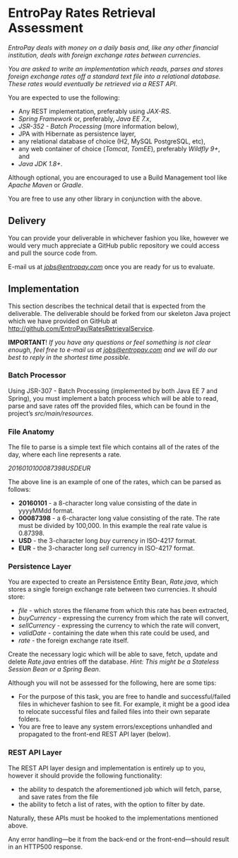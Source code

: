 # EntroPay Rates Retrieval Assessment

*EntroPay deals with money on a daily basis and, like any other financial institution, deals with foreign exchange rates between currencies*.

*You are asked to write an implementation which reads, parses and stores foreign exchange rates off a standard text file into a relational database. These rates would eventually be retrieved via a REST API*.


You are expected to use the following:
- Any REST implementation, preferably using *JAX-RS*.
- *Spring Framework* or, preferably, *Java EE 7.x*,
- *JSR-352 - Batch Processing* (more information below),
- JPA with Hibernate as persistence layer,
- any relational database of choice (H2, MySQL PostgreSQL, etc),
- any web container of choice (*Tomcat*, *TomEE*), preferably *Wildfly 9+*, and
- *Java JDK 1.8+*.

Although optional, you are encouraged to use a Build Management tool like *Apache Maven* or *Gradle*.

You are free to use any other library in conjunction with the above.

## Delivery
You can provide your deliverable in whichever fashion you like, however we would very much appreciate a GitHub public repository we could access and pull the source code from.
  
E-mail us at *jobs@entropay.com* once you are ready for us to evaluate.

## Implementation

This section describes the technical detail that is expected from the deliverable. The deliverable should be forked from our skeleton Java project which we have provided on GitHub at http://github.com/EntroPay/RatesRetrievalService.

**IMPORTANT**! *If you have any questions or feel something is not clear enough, feel free to e-mail us at jobs@entropay.com and we will do our best to reply in the shortest time possible*.

### Batch Processor
Using JSR-307 - Batch Processing (implemented by both Java EE 7 and Spring), you must implement a batch process which will be able to read, parse and save rates off the provided files, which can be found in the project’s *src/main/resources*.

### File Anatomy
The file to parse is a simple text file which contains all of the rates of the day, where each line represents a rate.

*2016010100087398USDEUR*

The above line is an example of one of the rates, which can be parsed as follows:
- **20160101** - a 8-character long value consisting of the date in yyyyMMdd format.
- **00087398** - a 6-character long value consisting of the rate. The rate must be divided by 100,000. In this example the real rate value is 0.87398.
- **USD** - the 3-character long *buy* currency in ISO-4217 format.
- **EUR** - the 3-character long *sell* currency in ISO-4217 format.

### Persistence Layer
You are expected to create an Persistence Entity Bean, *Rate.java*, which stores a single foreign exchange rate between two currencies. It should store:

- *file* - which stores the filename from which this rate has been extracted,
- *buyCurrency* - expressing the currency from which the rate will convert,
- *sellCurrency* - expressing the currency to which the rate will convert,
- *validDate* - containing the date when this rate could be used, and
- *rate* - the foreign exchange rate itself.

Create the necessary logic which will be able to save, fetch, update and delete *Rate.java* entries off the database. *Hint: This might be a Stateless Session Bean or a Spring Bean*.

Although you will not be assessed for the following, here are some tips:
- For the purpose of this task, you are free to handle and successful/failed files in whichever fashion to see fit. For example, it might be a good idea to relocate successful files and failed files into their own separate folders.
- You are free to leave any system errors/exceptions unhandled and propagated to the front-end REST API layer (below).

### REST API Layer
The REST API layer design and implementation is entirely up to you, however it should provide the following functionality:
- the ability to despatch the aforementioned job which will fetch, parse, and save rates from the file
- the ability to fetch a list of rates, with the option to filter by date.

Naturally, these APIs must be hooked to the implementations mentioned above.

Any error handling—be it from the back-end or the front-end—should result in an HTTP500 response.
